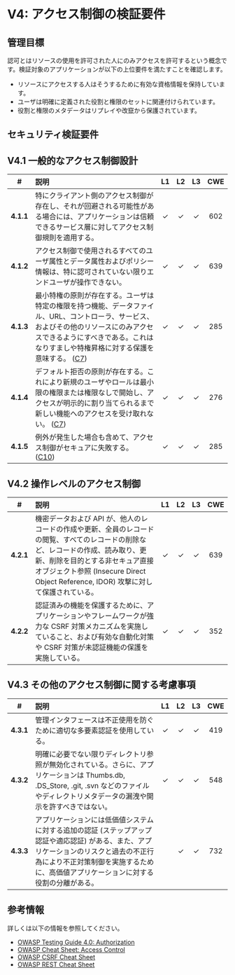 # V4: アクセス制御の検証要件

## 管理目標

認可とはリソースの使用を許可された人にのみアクセスを許可するという概念です。検証対象のアプリケーションが以下の上位要件を満たすことを確認します。

* リソースにアクセスする人はそうするために有効な資格情報を保持しています。
* ユーザは明確に定義された役割と権限のセットに関連付けられています。
* 役割と権限のメタデータはリプレイや改竄から保護されています。

## セキュリティ検証要件

## V4.1 一般的なアクセス制御設計

| # | 説明 | L1 | L2 | L3 | CWE |
| :---: | :--- | :---: | :---:| :---: | :---: |
| **4.1.1** | 特にクライアント側のアクセス制御が存在し、それが回避される可能性がある場合には、アプリケーションは信頼できるサービス層に対してアクセス制御規則を適用する。 | ✓ | ✓ | ✓ | 602 |
| **4.1.2** | アクセス制御で使用されるすべてのユーザ属性とデータ属性およびポリシー情報は、特に認可されていない限りエンドユーザが操作できない。 | ✓ | ✓ | ✓ | 639 |
| **4.1.3** | 最小特権の原則が存在する。ユーザは特定の権限を持つ機能、データファイル、URL、コントローラ、サービス、およびその他のリソースにのみアクセスできるようにすべきである。これはなりすましや特権昇格に対する保護を意味する。 ([C7](https://owasp.org/www-project-proactive-controls/#div-numbering)) | ✓ | ✓ | ✓ |  285 |
| **4.1.4** | デフォルト拒否の原則が存在する。これにより新規のユーザやロールは最小限の権限または権限なしで開始し、アクセスが明示的に割り当てられるまで新しい機能へのアクセスを受け取れない。 ([C7](https://owasp.org/www-project-proactive-controls/#div-numbering)) | ✓ | ✓ | ✓ |  276 |
| **4.1.5** | 例外が発生した場合も含めて、アクセス制御がセキュアに失敗する。 ([C10](https://owasp.org/www-project-proactive-controls/#div-numbering)) | ✓ | ✓ | ✓ |  285 |

## V4.2 操作レベルのアクセス制御

| # | 説明 | L1 | L2 | L3 | CWE |
| :---: | :--- | :---: | :---:| :---: | :---: |
| **4.2.1** | 機密データおよび API が、他人のレコードの作成や更新、全員のレコードの閲覧、すべてのレコードの削除など、レコードの作成、読み取り、更新、削除を目的とする非セキュア直接オブジェクト参照 (Insecure Direct Object Reference, IDOR) 攻撃に対して保護されている。 | ✓ | ✓ | ✓ | 639 |
| **4.2.2** | 認証済みの機能を保護するために、アプリケーションやフレームワークが強力な CSRF 対策メカニズムを実施していること、および有効な自動化対策や CSRF 対策が未認証機能の保護を実施している。 | ✓ | ✓ | ✓ | 352 |

## V4.3 その他のアクセス制御に関する考慮事項

| # | 説明 | L1 | L2 | L3 | CWE |
| :---: | :--- | :---: | :---:| :---: | :---: |
| **4.3.1** | 管理インタフェースは不正使用を防ぐために適切な多要素認証を使用している。 | ✓ | ✓ | ✓ | 419 |
| **4.3.2** | 明確に必要でない限りディレクトリ参照が無効化されている。さらに、アプリケーションは Thumbs.db, .DS_Store, .git, .svn などのファイルやディレクトリメタデータの漏洩や開示を許すべきではない。 | ✓ | ✓ | ✓ | 548 |
| **4.3.3** | アプリケーションには低価値システムに対する追加の認証 (ステップアップ認証や適応認証) がある、また、アプリケーションのリスクと過去の不正行為により不正対策制御を実施するために、高価値アプリケーションに対する役割の分離がある。 |  | ✓ | ✓ |  732 |

## 参考情報

詳しくは以下の情報を参照してください。

* [OWASP Testing Guide 4.0: Authorization](https://owasp.org/www-project-web-security-testing-guide/v41/4-Web_Application_Security_Testing/05-Authorization_Testing/README.html)
* [OWASP Cheat Sheet: Access Control](https://cheatsheetseries.owasp.org/cheatsheets/Access_Control_Cheat_Sheet.html)
* [OWASP CSRF Cheat Sheet](https://cheatsheetseries.owasp.org/cheatsheets/Cross-Site_Request_Forgery_Prevention_Cheat_Sheet.html)
* [OWASP REST Cheat Sheet](https://cheatsheetseries.owasp.org/cheatsheets/REST_Security_Cheat_Sheet.html)
